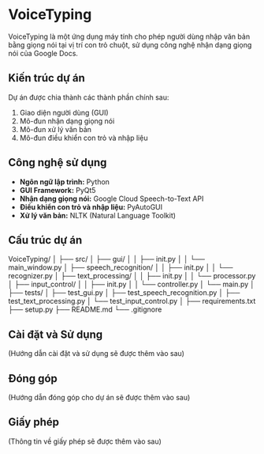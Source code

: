 # VoiceTyping

VoiceTyping là một ứng dụng máy tính cho phép người dùng nhập văn bản bằng giọng nói tại vị trí con trỏ chuột, sử dụng công nghệ nhận dạng giọng nói của Google Docs.

## Kiến trúc dự án

Dự án được chia thành các thành phần chính sau:

1. Giao diện người dùng (GUI)
2. Mô-đun nhận dạng giọng nói
3. Mô-đun xử lý văn bản
4. Mô-đun điều khiển con trỏ và nhập liệu

## Công nghệ sử dụng

- **Ngôn ngữ lập trình:** Python
- **GUI Framework:** PyQt5
- **Nhận dạng giọng nói:** Google Cloud Speech-to-Text API
- **Điều khiển con trỏ và nhập liệu:** PyAutoGUI
- **Xử lý văn bản:** NLTK (Natural Language Toolkit)

## Cấu trúc dự án



VoiceTyping/
│
├── src/
│ ├── gui/
│ │ ├── init.py
│ │ └── main_window.py
│ ├── speech_recognition/
│ │ ├── init.py
│ │ └── recognizer.py
│ ├── text_processing/
│ │ ├── init.py
│ │ └── processor.py
│ ├── input_control/
│ │ ├── init.py
│ │ └── controller.py
│ └── main.py
│
├── tests/
│ ├── test_gui.py
│ ├── test_speech_recognition.py
│ ├── test_text_processing.py
│ └── test_input_control.py
│
├── requirements.txt
├── setup.py
├── README.md
└── .gitignore

## Cài đặt và Sử dụng

(Hướng dẫn cài đặt và sử dụng sẽ được thêm vào sau)

## Đóng góp

(Hướng dẫn đóng góp cho dự án sẽ được thêm vào sau)

## Giấy phép

(Thông tin về giấy phép sẽ được thêm vào sau)